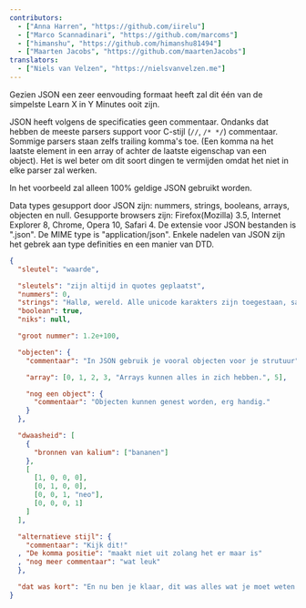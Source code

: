 ```yaml
---
contributors:
  - ["Anna Harren", "https://github.com/iirelu"]
  - ["Marco Scannadinari", "https://github.com/marcoms"]
  - ["himanshu", "https://github.com/himanshu81494"]
  - ["Maarten Jacobs", "https://github.com/maartenJacobs"]
translators:
  - ["Niels van Velzen", "https://nielsvanvelzen.me"]
---
```


Gezien JSON een zeer eenvouding formaat heeft zal dit één van de simpelste
Learn X in Y Minutes ooit zijn.

JSON heeft volgens de specificaties geen commentaar. Ondanks dat hebben de
meeste parsers support voor C-stijl (`//`, `/* */`) commentaar.
Sommige parsers staan zelfs trailing komma's toe.
(Een komma na het laatste element in een array of achter de laatste eigenschap van een object).
Het is wel beter om dit soort dingen te vermijden omdat het niet in elke parser zal werken.

In het voorbeeld zal alleen 100% geldige JSON gebruikt worden.

Data types gesupport door JSON zijn: nummers, strings, booleans, arrays, objecten en null.
Gesupporte browsers zijn: Firefox(Mozilla) 3.5, Internet Explorer 8, Chrome, Opera 10, Safari 4.
De extensie voor JSON bestanden is ".json". De MIME type is "application/json".
Enkele nadelen van JSON zijn het gebrek aan type definities en een manier van DTD.

```json
{
  "sleutel": "waarde",

  "sleutels": "zijn altijd in quotes geplaatst",
  "nummers": 0,
  "strings": "Hallø, wereld. Alle unicode karakters zijn toegestaan, samen met \"escaping\".",
  "boolean": true,
  "niks": null,

  "groot nummer": 1.2e+100,

  "objecten": {
    "commentaar": "In JSON gebruik je vooral objecten voor je strutuur",

    "array": [0, 1, 2, 3, "Arrays kunnen alles in zich hebben.", 5],

    "nog een object": {
      "commentaar": "Objecten kunnen genest worden, erg handig."
    }
  },

  "dwaasheid": [
    {
      "bronnen van kalium": ["bananen"]
    },
    [
      [1, 0, 0, 0],
      [0, 1, 0, 0],
      [0, 0, 1, "neo"],
      [0, 0, 0, 1]
    ]
  ],

  "alternatieve stijl": {
    "commentaar": "Kijk dit!"
  , "De komma positie": "maakt niet uit zolang het er maar is"
  , "nog meer commentaar": "wat leuk"
  },

  "dat was kort": "En nu ben je klaar, dit was alles wat je moet weten over JSON."
}
```
